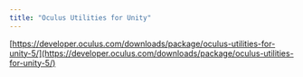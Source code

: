 ```yaml
---
title: "Oculus Utilities for Unity"
---
```


[https://developer.oculus.com/downloads/package/oculus-utilities-for-unity-5/](https://developer.oculus.com/downloads/package/oculus-utilities-for-unity-5/)
